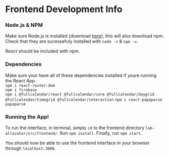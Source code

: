 # Frontend Development Info
### Node.js & NPM
Make sure Node.js is installed (download [here](https://nodejs.org/en/download)), this will also download npm.
Check that they are sucessefuly installed with `node -v` & `npm -v`.

*React* should be included with npm.

### Dependencies
Make sure your have all of these dependencies installed if youre running the React App.\
`npm i react-router-dom`\
`npm i firebase`\
`npm i @fullcalendar/react @fullcalendar/core @fullcalendar/daygrid @fullcalendar/timegrid @fullcalendar/interaction`
`npm i react-papaparse papaparse`

### Running the App!
To run the interface, in terminal, simply `cd` to the frontend directory `lab-allocator/src/frontend/`.
Run `npm install`.
Finally, run `npm start`.

You should now be able to use the frontend interface in your browser through `localhost:3000`.
